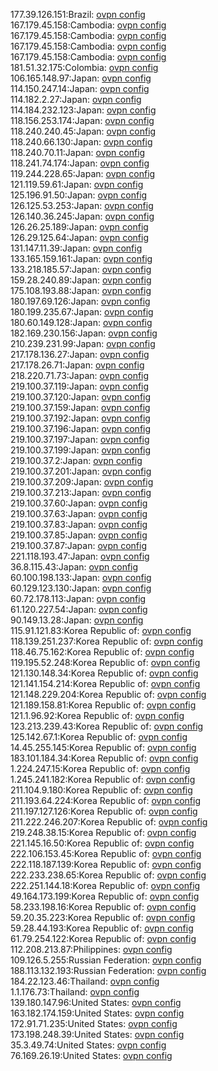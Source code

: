 177.39.126.151:Brazil: [ovpn config](vpn/177_39_126_151.ovpn)  
167.179.45.158:Cambodia: [ovpn config](vpn/167_179_45_158.ovpn)  
167.179.45.158:Cambodia: [ovpn config](vpn/167_179_45_158.ovpn)  
167.179.45.158:Cambodia: [ovpn config](vpn/167_179_45_158.ovpn)  
167.179.45.158:Cambodia: [ovpn config](vpn/167_179_45_158.ovpn)  
181.51.32.175:Colombia: [ovpn config](vpn/181_51_32_175.ovpn)  
106.165.148.97:Japan: [ovpn config](vpn/106_165_148_97.ovpn)  
114.150.247.14:Japan: [ovpn config](vpn/114_150_247_14.ovpn)  
114.182.2.27:Japan: [ovpn config](vpn/114_182_2_27.ovpn)  
114.184.232.123:Japan: [ovpn config](vpn/114_184_232_123.ovpn)  
118.156.253.174:Japan: [ovpn config](vpn/118_156_253_174.ovpn)  
118.240.240.45:Japan: [ovpn config](vpn/118_240_240_45.ovpn)  
118.240.66.130:Japan: [ovpn config](vpn/118_240_66_130.ovpn)  
118.240.70.11:Japan: [ovpn config](vpn/118_240_70_11.ovpn)  
118.241.74.174:Japan: [ovpn config](vpn/118_241_74_174.ovpn)  
119.244.228.65:Japan: [ovpn config](vpn/119_244_228_65.ovpn)  
121.119.59.61:Japan: [ovpn config](vpn/121_119_59_61.ovpn)  
125.196.91.50:Japan: [ovpn config](vpn/125_196_91_50.ovpn)  
126.125.53.253:Japan: [ovpn config](vpn/126_125_53_253.ovpn)  
126.140.36.245:Japan: [ovpn config](vpn/126_140_36_245.ovpn)  
126.26.25.189:Japan: [ovpn config](vpn/126_26_25_189.ovpn)  
126.29.125.64:Japan: [ovpn config](vpn/126_29_125_64.ovpn)  
131.147.11.39:Japan: [ovpn config](vpn/131_147_11_39.ovpn)  
133.165.159.161:Japan: [ovpn config](vpn/133_165_159_161.ovpn)  
133.218.185.57:Japan: [ovpn config](vpn/133_218_185_57.ovpn)  
159.28.240.89:Japan: [ovpn config](vpn/159_28_240_89.ovpn)  
175.108.193.88:Japan: [ovpn config](vpn/175_108_193_88.ovpn)  
180.197.69.126:Japan: [ovpn config](vpn/180_197_69_126.ovpn)  
180.199.235.67:Japan: [ovpn config](vpn/180_199_235_67.ovpn)  
180.60.149.128:Japan: [ovpn config](vpn/180_60_149_128.ovpn)  
182.169.230.156:Japan: [ovpn config](vpn/182_169_230_156.ovpn)  
210.239.231.99:Japan: [ovpn config](vpn/210_239_231_99.ovpn)  
217.178.136.27:Japan: [ovpn config](vpn/217_178_136_27.ovpn)  
217.178.26.71:Japan: [ovpn config](vpn/217_178_26_71.ovpn)  
218.220.71.73:Japan: [ovpn config](vpn/218_220_71_73.ovpn)  
219.100.37.119:Japan: [ovpn config](vpn/219_100_37_119.ovpn)  
219.100.37.120:Japan: [ovpn config](vpn/219_100_37_120.ovpn)  
219.100.37.159:Japan: [ovpn config](vpn/219_100_37_159.ovpn)  
219.100.37.192:Japan: [ovpn config](vpn/219_100_37_192.ovpn)  
219.100.37.196:Japan: [ovpn config](vpn/219_100_37_196.ovpn)  
219.100.37.197:Japan: [ovpn config](vpn/219_100_37_197.ovpn)  
219.100.37.199:Japan: [ovpn config](vpn/219_100_37_199.ovpn)  
219.100.37.2:Japan: [ovpn config](vpn/219_100_37_2.ovpn)  
219.100.37.201:Japan: [ovpn config](vpn/219_100_37_201.ovpn)  
219.100.37.209:Japan: [ovpn config](vpn/219_100_37_209.ovpn)  
219.100.37.213:Japan: [ovpn config](vpn/219_100_37_213.ovpn)  
219.100.37.60:Japan: [ovpn config](vpn/219_100_37_60.ovpn)  
219.100.37.63:Japan: [ovpn config](vpn/219_100_37_63.ovpn)  
219.100.37.83:Japan: [ovpn config](vpn/219_100_37_83.ovpn)  
219.100.37.85:Japan: [ovpn config](vpn/219_100_37_85.ovpn)  
219.100.37.87:Japan: [ovpn config](vpn/219_100_37_87.ovpn)  
221.118.193.47:Japan: [ovpn config](vpn/221_118_193_47.ovpn)  
36.8.115.43:Japan: [ovpn config](vpn/36_8_115_43.ovpn)  
60.100.198.133:Japan: [ovpn config](vpn/60_100_198_133.ovpn)  
60.129.123.130:Japan: [ovpn config](vpn/60_129_123_130.ovpn)  
60.72.178.113:Japan: [ovpn config](vpn/60_72_178_113.ovpn)  
61.120.227.54:Japan: [ovpn config](vpn/61_120_227_54.ovpn)  
90.149.13.28:Japan: [ovpn config](vpn/90_149_13_28.ovpn)  
115.91.121.83:Korea Republic of: [ovpn config](vpn/115_91_121_83.ovpn)  
118.139.251.237:Korea Republic of: [ovpn config](vpn/118_139_251_237.ovpn)  
118.46.75.162:Korea Republic of: [ovpn config](vpn/118_46_75_162.ovpn)  
119.195.52.248:Korea Republic of: [ovpn config](vpn/119_195_52_248.ovpn)  
121.130.148.34:Korea Republic of: [ovpn config](vpn/121_130_148_34.ovpn)  
121.141.154.214:Korea Republic of: [ovpn config](vpn/121_141_154_214.ovpn)  
121.148.229.204:Korea Republic of: [ovpn config](vpn/121_148_229_204.ovpn)  
121.189.158.81:Korea Republic of: [ovpn config](vpn/121_189_158_81.ovpn)  
121.1.96.92:Korea Republic of: [ovpn config](vpn/121_1_96_92.ovpn)  
123.213.239.43:Korea Republic of: [ovpn config](vpn/123_213_239_43.ovpn)  
125.142.67.1:Korea Republic of: [ovpn config](vpn/125_142_67_1.ovpn)  
14.45.255.145:Korea Republic of: [ovpn config](vpn/14_45_255_145.ovpn)  
183.101.184.34:Korea Republic of: [ovpn config](vpn/183_101_184_34.ovpn)  
1.224.247.15:Korea Republic of: [ovpn config](vpn/1_224_247_15.ovpn)  
1.245.241.182:Korea Republic of: [ovpn config](vpn/1_245_241_182.ovpn)  
211.104.9.180:Korea Republic of: [ovpn config](vpn/211_104_9_180.ovpn)  
211.193.64.224:Korea Republic of: [ovpn config](vpn/211_193_64_224.ovpn)  
211.197.127.126:Korea Republic of: [ovpn config](vpn/211_197_127_126.ovpn)  
211.222.246.207:Korea Republic of: [ovpn config](vpn/211_222_246_207.ovpn)  
219.248.38.15:Korea Republic of: [ovpn config](vpn/219_248_38_15.ovpn)  
221.145.16.50:Korea Republic of: [ovpn config](vpn/221_145_16_50.ovpn)  
222.106.153.45:Korea Republic of: [ovpn config](vpn/222_106_153_45.ovpn)  
222.118.187.139:Korea Republic of: [ovpn config](vpn/222_118_187_139.ovpn)  
222.233.238.65:Korea Republic of: [ovpn config](vpn/222_233_238_65.ovpn)  
222.251.144.18:Korea Republic of: [ovpn config](vpn/222_251_144_18.ovpn)  
49.164.173.199:Korea Republic of: [ovpn config](vpn/49_164_173_199.ovpn)  
58.233.198.16:Korea Republic of: [ovpn config](vpn/58_233_198_16.ovpn)  
59.20.35.223:Korea Republic of: [ovpn config](vpn/59_20_35_223.ovpn)  
59.28.44.193:Korea Republic of: [ovpn config](vpn/59_28_44_193.ovpn)  
61.79.254.122:Korea Republic of: [ovpn config](vpn/61_79_254_122.ovpn)  
112.208.213.87:Philippines: [ovpn config](vpn/112_208_213_87.ovpn)  
109.126.5.255:Russian Federation: [ovpn config](vpn/109_126_5_255.ovpn)  
188.113.132.193:Russian Federation: [ovpn config](vpn/188_113_132_193.ovpn)  
184.22.123.46:Thailand: [ovpn config](vpn/184_22_123_46.ovpn)  
1.1.176.73:Thailand: [ovpn config](vpn/1_1_176_73.ovpn)  
139.180.147.96:United States: [ovpn config](vpn/139_180_147_96.ovpn)  
163.182.174.159:United States: [ovpn config](vpn/163_182_174_159.ovpn)  
172.91.71.235:United States: [ovpn config](vpn/172_91_71_235.ovpn)  
173.198.248.39:United States: [ovpn config](vpn/173_198_248_39.ovpn)  
35.3.49.74:United States: [ovpn config](vpn/35_3_49_74.ovpn)  
76.169.26.19:United States: [ovpn config](vpn/76_169_26_19.ovpn)  
